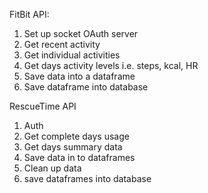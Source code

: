 FitBit API:

1. Set up socket OAuth server
2. Get recent activity
3. Get individual activities
4. Get days activity levels i.e. steps, kcal, HR
5. Save data into a dataframe
6. Save dataframe into database

RescueTime API

1. Auth
2. Get complete days usage
3. Get days summary data
4. Save data in to dataframes
5. Clean up data
6. save dataframes into database
